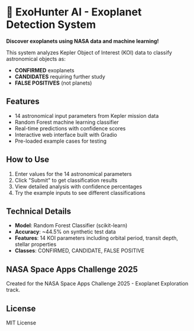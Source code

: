 # 🌟 ExoHunter AI - Exoplanet Detection System

**Discover exoplanets using NASA data and machine learning!**

This system analyzes Kepler Object of Interest (KOI) data to classify astronomical objects as:
- **CONFIRMED** exoplanets
- **CANDIDATES** requiring further study  
- **FALSE POSITIVES** (not planets)

## Features
- 14 astronomical input parameters from Kepler mission data
- Random Forest machine learning classifier
- Real-time predictions with confidence scores
- Interactive web interface built with Gradio
- Pre-loaded example cases for testing

## How to Use
1. Enter values for the 14 astronomical parameters
2. Click "Submit" to get classification results
3. View detailed analysis with confidence percentages
4. Try the example inputs to see different classifications

## Technical Details
- **Model**: Random Forest Classifier (scikit-learn)
- **Accuracy**: ~44.5% on synthetic test data
- **Features**: 14 KOI parameters including orbital period, transit depth, stellar properties
- **Classes**: CONFIRMED, CANDIDATE, FALSE POSITIVE

## NASA Space Apps Challenge 2025
Created for the NASA Space Apps Challenge 2025 - Exoplanet Exploration track.

## License
MIT License
